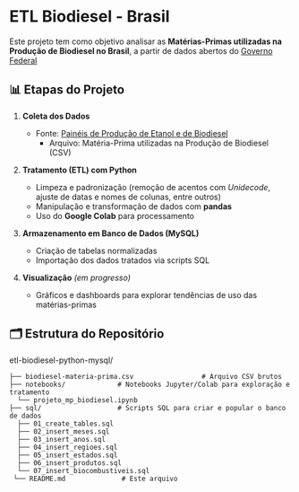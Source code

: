 # ETL Biodiesel - Brasil

Este projeto tem como objetivo analisar as **Matérias-Primas utilizadas na Produção de Biodiesel no Brasil**, a partir de dados abertos do [Governo Federal](https://dados.gov.br/home)

## 📊 Etapas do Projeto
1. **Coleta dos Dados**  
   - Fonte: [Painéis de Produção de Etanol e de Biodiesel](https://dados.gov.br/dados/conjuntos-dados/paineis-de-producao-de-etanol-e-de-biodiesel)
      - Arquivo: Matéria-Prima utilizadas na Produção de Biodiesel (CSV)
   
2. **Tratamento (ETL) com Python**  
   - Limpeza e padronização (remoção de acentos com *Unidecode*, ajuste de datas e nomes de colunas, entre outros) 
   - Manipulação e transformação de dados com **pandas**  
   - Uso do **Google Colab** para processamento

3. **Armazenamento em Banco de Dados (MySQL)**  
   - Criação de tabelas normalizadas
   - Importação dos dados tratados via scripts SQL

4. **Visualização** *(em progresso)*  
   - Gráficos e dashboards para explorar tendências de uso das matérias-primas

## 🗂️ Estrutura do Repositório
etl-biodiesel-python-mysql/

    ├── biodiesel-materia-prima.csv                 # Arquivo CSV brutos
    ├── notebooks/             # Notebooks Jupyter/Colab para exploração e tratamento
      └── projeto_mp_biodiesel.ipynb
    ├── sql/                   # Scripts SQL para criar e popular o banco de dados
      ├── 01_create_tables.sql
      ├── 02_insert_meses.sql
      ├── 03_insert_anos.sql
      ├── 04_insert_regioes.sql
      ├── 05_insert_estados.sql
      ├── 06_insert_produtos.sql
      └── 07_insert_biocombustiveis.sql
     └── README.md              # Este arquivo
